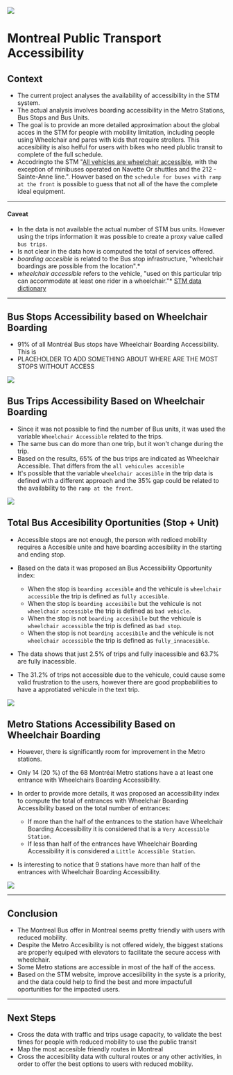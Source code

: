 ![](image/accessible-icon-dinamic.jpeg)
# Montreal Public Transport Accessibility

## Context

- The current project analyses the availability of accessibility in the STM system. 
- The actual analysis involves boarding accessibility in the Metro Stations, Bus Stops and Bus Units. 
- The goal is to provide an more detailed approximation about the global acces in the STM for people with mobility limitation, including people using Wheelchair and pares with kids that require strollers. This accesibility is also helful for users with bikes who need plublic transit to complete of the full schedule. 
- Accodringto the STM "[All vehicles are wheelchair accessible]((https://www.stm.info/en/access/using-public-transit-wheelchair)), with the exception of minibuses operated on Navette Or shuttles and the 212 - Sainte-Anne line.". Howver based on the `schedule for buses with ramp at the front` is possible to guess that not all of the have the complete ideal equipment.

---

#### Caveat
-  In the data is not available the actual number of STM bus units. However using the trips information it was possible to create a proxy value called `bus trips`.
- Is not clear in the data how is computed the total of services offered.
- *boarding accesible* is related to the Bus stop infrastructure, "wheelchair boardings are possible from the location".*
- *wheelchair accessible* refers to the vehicle, "used on this particular trip can accommodate at least one rider in a wheelchair."*
[STM data dictionary](https://developers.google.com/transit/gtfs/reference)
---

## Bus Stops Accessibility based on Wheelchair Boarding

- 91% of all Montréal Bus stops have Wheelchair Boarding Accessibility. This is 
- PLACEHOLDER TO ADD SOMETHING ABOUT WHERE ARE THE MOST STOPS WITHOUT ACCESS

![](chart/BusWCHAccess.png)

## Bus Trips Accessibility Based on Wheelchair Boarding

- Since it was not possible to find the number of Bus units, it was used the variable `Wheelchair Accessible` related to the trips.
- The same bus can do more than one trip, but it won't change during the trip.
- Based on the results, 65% of the bus trips are indicated as Wheelchair Accessible. That differs from the `all vehicules accesible`
- It's possible that the variable `wheelchair accesible` in the trip data is defined with a different approach and the 35% gap could be related to the availability to the `ramp at the front`.

![](chart/TripsWCHAccess.png)

## Total Bus Accesibility Oportunities (Stop + Unit)

- Accessible stops are not enough, the person with rediced mobility requires a Accesible unite and have boarding accesibility in the starting and ending stop.
- Based on the data it was proposed an Bus Accessibility Opportunity index:

    - When the stop is `boarding accesible` and the vehicule is `wheelchair accessible` the trip is defined as `fully accesible`.
    - When the stop is `boarding accesibile` but the vehicule is not `wheelchair accessible` the trip is defined as `bad vehicle`.
    - When the stop is not `boarding accesibile` but the vehicule is `wheelchair accessible` the trip is defined as `bad stop`.
    - When the stop is not `boarding accesibile` and the vehicule is not `wheelchair accessible` the trip is defined as `fully_innacesible`.
    
- The data shows that just 2.5% of trips and fully inacessible and 63.7% are fully inacessible.
- The 31.2% of trips not accessible due to the vehicule, could cause some valid frustration to the users, however there are good propbabilities to have a approtiated vehicule in the text trip.

![](chart/BusComWCHAccess.png)

## Metro Stations Accessibility Based on Wheelchair Boarding

- However, there is significantly room for improvement in the Metro stations. 
- Only 14 (20 %) of the 68 Montréal Metro stations have a at least one entrance with Wheelchairs Boarding Accessibility. 
- In order to provide more details, it was proposed an accessibility index to compute the total of entrances with Wheelchair Boarding Accessibility based on the total number of entrances:

    - If more than the half of the entrances to the station have Wheelchair Boarding Accessibility it is considered that is a `Very Accessible Station`. 
    - If less than half of the entrances have Wheelchair Boarding Accessibility it is considered a `Little Accessible Station`.
    
- Is interesting to notice that 9 stations have more than half of the entrances with Wheelchair Boarding Accessibility.

![](chart/MetWCHAccess.png)

---
## Conclusion
- The Montreal Bus offer in Montreal seems pretty friendly with users with reduced mobility.
- Despite the Metro Accesibility is not offered widely, the biggest stations are properly equiped with elevators to facilitate the secure access with wheelchair.
- Some Metro stations are accessible in most of the half of the access.
- Based on the STM website, improve accesiibility in the syste is a priority, and the data could help to find the best and more impactufull oportunities for the impacted users.

----

## Next Steps
* Cross the data with traffic and trips usage capacity, to validate the best times for people with reduced mobility to use the public transit
* Map the most accesible friendly routes in Montreal
* Cross the accesibility data with cultural routes or any other activities, in order to offer the best options to users with reduced mobility.
